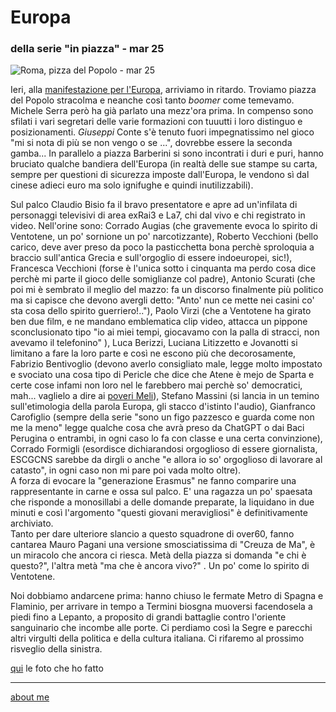 # Europa  
### della serie "in piazza" - mar 25  
 
![](https://i.postimg.cc/cL32jdSw/Immagine-2025-03-16-093051.jpg "Roma, pizza del Popolo - mar 25")    

Ieri, alla [manifestazione per l'Europa](https://www.rainews.it/video/2025/03/serra-in-un-mondo-in-frantumi-una-piazza-che-unisce-persone-e-idee-e-uno-scandalo-3ab8501e-b2ea-4833-a7a4-0f1a0c129a1d.html), arriviamo in ritardo. Troviamo piazza del Popolo stracolma e neanche così tanto *boomer* come temevamo. Michele Serra però ha già parlato una mezz'ora prima. In compenso sono sfilati i vari segretari delle varie formazioni con tuuutti i loro distinguo e posizionamenti. *Giuseppi* Conte s'è tenuto fuori impegnatissimo nel gioco "mi si nota di più se non vengo o se ...", dovrebbe essere la seconda gamba...  In parallelo a piazza Barberini si sono incontrati i duri e puri, hanno bruciato qualche bandiera dell'Europa (in realtà delle sue stampe su carta, sempre per questioni di sicurezza imposte dall'Europa, le vendono sì dal cinese adieci euro ma solo ignifughe e quindi inutilizzabili).  

Sul palco Claudio Bisio fa il bravo presentatore e apre ad un'infilata di personaggi televisivi di area exRai3 e La7, chi dal vivo e chi registrato in video. Nell'orine sono: Corrado Augias (che gravemente evoca lo spirito di Ventotene, un po' sornione un po' narcotizzante), Roberto Vecchioni (bello carico, deve aver preso da poco la pasticchetta bona perchè sproloquia a braccio sull'antica Grecia e sull'orgoglio di essere indoeuropei, sic!), Francesca Vecchioni (forse è l'unica sotto i cinquanta ma perdo cosa dice perchè mi parte il gioco delle somiglianze col padre), Antonio Scurati (che poi mi è sembrato il meglio del mazzo: fa un discorso finalmente più politico ma si capisce che devono avergli detto: "Anto'  nun ce mette nei casini co' sta cosa dello spirito guerriero!.."), Paolo Virzi (che a Ventotene ha girato ben due film, e ne mandano emblematica clip video, attacca un pippone sconclusionato tipo "io ai miei tempi, giocavamo con la palla di stracci, non avevamo il telefonino" ), Luca Berizzi, Luciana Litizzetto e Jovanotti si limitano a fare la loro parte e così ne escono più che decorosamente, Fabrizio Bentivoglio (devono averlo consigliato male, legge molto impostato e svociato una cosa tipo di Pericle che dice che Atene è mejo de Sparta e certe cose infami non loro nel le farebbero mai perchè so' democratici, mah... vaglielo a dire ai [poveri Meli](https://www.treccani.it/magazine/chiasmo/lettere_e_arti/Dialogo/SSC_Mandolfo_Tucidide_Meli_Ateniesi.html)), Stefano Massini (si lancia in un temino sull'etimologia della parola Europa, gli stacco d'istinto l'audio), Gianfranco Carofiglio (sempre della serie "sono un figo pazzesco e guarda come non me la meno" legge qualche cosa che avrà preso da ChatGPT o dai Baci Perugina o entrambi, in ogni caso lo fa con classe e una certa convinzione), Corrado Formigli (esordisce dichiarandosi orgoglioso di essere giornalista, ESCGCNS sarebbe da dirgli o anche "e allora io so' orgoglioso di lavorare al catasto", in ogni caso non mi pare poi vada molto oltre).  
A forza di evocare la "generazione Erasmus" ne fanno comparire una rappresentante in carne e ossa sul palco. E' una ragazza un po' spaesata che risponde a monosillabi a delle domande preparate, la liquidano in due minuti  e così l'argomento "questi giovani meravigliosi" è definitivamente archiviato.  
Tanto per dare ulteriore slancio a questo squadrone di over60, fanno cantarea Mauro Pagani una versione smosciatissima di "Creuza de Ma", è un miracolo che ancora ci riesca. Metà della piazza si domanda "e chi è questo?", l'altra metà "ma che è ancora vivo?" . Un po' come lo spirito di Ventotene.  

Noi dobbiamo andarcene prima: hanno chiuso le fermate Metro di Spagna e Flaminio, per arrivare in tempo a Termini biosgna muoversi facendosela a piedi fino a Lepanto, a proposito di grandi battaglie contro l'oriente sanguinario che incombe alle porte. Ci perdiamo così la Segre e parecchi altri virgulti della politica e della cultura italiana. Ci rifaremo al prossimo risveglio della sinistra.     

[qui](https://www.flickr.com/gp/cacioman/0KNt826gxz) le foto che ho fatto  

---  
[about me](https://about.me/cacioman)  
